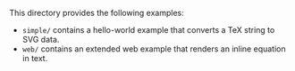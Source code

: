 This directory provides the following examples:

- `simple/` contains a hello-world example that converts a TeX string to SVG data.
- `web/` contains an extended web example that renders an inline equation in text.
